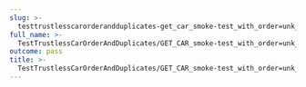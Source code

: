 ```yaml
---
slug: >-
  testtrustlesscarorderandduplicates-get_car_smoke-test_with_order=unk_of_unixfs_directory-header_content-type
full_name: >-
  TestTrustlessCarOrderAndDuplicates/GET_CAR_smoke-test_with_order=unk_of_UnixFS_Directory/Header_Content-Type
outcome: pass
title: >-
  TestTrustlessCarOrderAndDuplicates/GET_CAR_smoke-test_with_order=unk_of_UnixFS_Directory/Header_Content-Type
---
```


